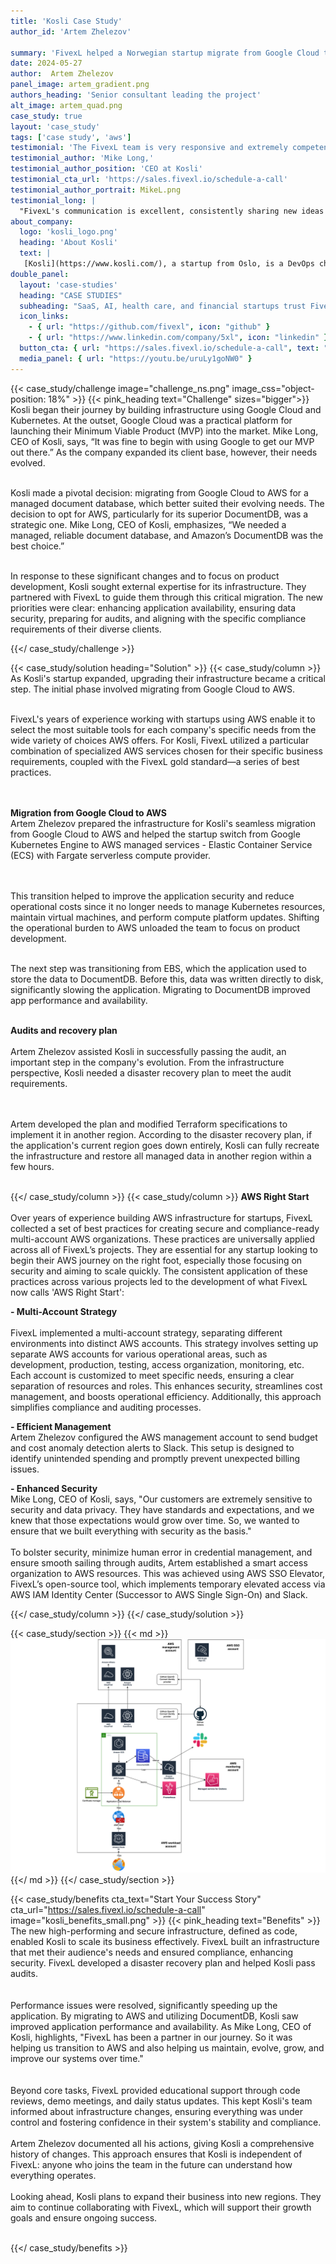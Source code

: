 ```yaml
---
title: 'Kosli Case Study'
author_id: 'Artem Zhelezov'
 
summary: 'FivexL helped a Norwegian startup migrate from Google Cloud to AWS ECS, enabling them to scale their business and pass audits.'
date: 2024-05-27 
author:  Artem Zhelezov
panel_image: artem_gradient.png
authors_heading: 'Senior consultant leading the project'
alt_image: artem_quad.png
case_study: true
layout: 'case_study'
tags: ['case study', 'aws']
testimonial: 'The FivexL team is very responsive and extremely competent, demonstrating a deep understanding and expertise in AWS.'
testimonial_author: 'Mike Long,'
testimonial_author_position: 'CEO at Kosli'
testimonial_cta_url: 'https://sales.fivexl.io/schedule-a-call'
testimonial_author_portrait: MikeL.png
testimonial_long: |
  "FivexL's communication is excellent, consistently sharing new ideas with us. We trust the team to implement solutions safely and without any issues, we've never experienced downtime with our infrastructure. FivexL has been a reliable partner throughout this entire period."
about_company:
  logo: 'kosli_logo.png'
  heading: 'About Kosli'
  text: |
   [Kosli](https://www.kosli.com/), a startup from Oslo, is a DevOps change management platform for regulated industries like banking, insurance, healthcare, and medical device manufacturing. It automates change approvals, audits, and compliance, making it easier for teams to meet industry regulations and standards like SOC2 and ISO. By recording every step of the software development process and tracking what’s running in environments, Kosli helps organizations to maintain security and compliance in their software delivery processes.
double_panel:
  layout: 'case-studies'
  heading: "CASE STUDIES"
  subheading: "SaaS, AI, health care, and financial startups trust FivexL to build their infrastructure in AWS, empowering their businesses to grow faster. Learn how."
  icon_links:
    - { url: "https://github.com/fivexl", icon: "github" }
    - { url: "https://www.linkedin.com/company/5xl", icon: "linkedin" }
  button_cta: { url: "https://sales.fivexl.io/schedule-a-call", text: "Book a consultation" }
  media_panel: { url: "https://youtu.be/uruLy1goNW0" }
---
```

{{< case_study/challenge  image="challenge_ns.png" image_css="object-position: 18%" >}}
{{< pink_heading text="Challenge"  sizes="bigger">}}
Kosli began their journey by building infrastructure using Google Cloud and Kubernetes. At the outset, Google Cloud was a practical platform for launching their Minimum Viable Product (MVP) into the market. Mike Long, CEO of Kosli, says, “It was fine to begin with using Google to get our MVP out there.” As the company expanded its client base, however, their needs evolved.<br/>
<br/>

Kosli made a pivotal decision: migrating from Google Cloud to AWS for a managed document database, which better suited their evolving needs. The decision to opt for AWS, particularly for its superior DocumentDB, was a strategic one. Mike Long, CEO of Kosli, emphasizes, “We needed a managed, reliable document database, and Amazon’s DocumentDB was the best choice.”<br/>
<br/>  

In response to these significant changes and to focus on product development, Kosli sought external expertise for its infrastructure. They partnered with FivexL to guide them through this critical migration. The new priorities were clear: enhancing application availability, ensuring data security, preparing for audits, and aligning with the specific compliance requirements of their diverse clients.
<br/>

{{</ case_study/challenge >}}
 
{{< case_study/solution heading="Solution" >}}
{{< case_study/column >}}
As Kosli's startup expanded, upgrading their infrastructure became a critical step. The initial phase involved migrating from Google Cloud to AWS.<br/> 
<br/>   

FivexL's years of experience working with startups using AWS enable it to select the most suitable tools for each company's specific needs from the wide variety of choices AWS offers. For Kosli, FivexL utilized a particular combination of specialized AWS services chosen for their specific business requirements, coupled with the FivexL gold standard—a series of best practices.<br/>  
<br/>  

**Migration from Google Cloud to AWS**  
Artem Zhelezov prepared the infrastructure for Kosli's seamless migration from Google Cloud to AWS and helped the startup switch from Google Kubernetes Engine to AWS managed services - Elastic Container Service (ECS) with Fargate serverless compute provider.<br/>  
<br/>  

This transition helped to improve the application security and reduce operational costs since it no longer needs to manage Kubernetes resources, maintain virtual machines, and perform compute platform updates. Shifting the operational burden to AWS unloaded the team to focus on product development.<br/> 
<br/>  

The next step was transitioning from EBS, which the application used to store the data to DocumentDB. Before this, data was written directly to disk, significantly slowing the application. Migrating to DocumentDB improved app performance and availability.<br/> 
<br/>  

**Audits and recovery plan**<br/>  
Artem Zhelezov assisted Kosli in successfully passing the audit, an important step in the company's evolution. From the infrastructure perspective, Kosli needed a disaster recovery plan to meet the audit requirements.<br/>  
<br/>  

Artem developed the plan and modified Terraform specifications to implement it in another region. According to the disaster recovery plan, if the application's current region goes down entirely, Kosli can fully recreate the infrastructure and restore all managed data in another region within a few hours.<br/> 
<br/>  


{{</ case_study/column >}}
{{< case_study/column >}}
**AWS Right Start**<br/>  
Over years of experience building AWS infrastructure for startups, FivexL collected a set of best practices for creating secure and compliance-ready multi-account AWS organizations. These practices are universally applied across all of FivexL’s projects. They are essential for any startup looking to begin their AWS journey on the right foot, especially those focusing on security and aiming to scale quickly. The consistent application of these practices across various projects led to the development of what FivexL now calls 'AWS Right Start':

**- Multi-Account Strategy**<br/>  
FivexL implemented a multi-account strategy, separating different environments into distinct AWS accounts. This strategy involves setting up separate AWS accounts for various operational areas, such as development, production, testing, access organization, monitoring, etc. Each account is customized to meet specific needs, ensuring a clear separation of resources and roles. This enhances security, streamlines cost management, and boosts operational efficiency. Additionally, this approach simplifies compliance and auditing processes. 


**- Efficient Management**<br/>
Artem Zhelezov configured the AWS management account to send budget and cost anomaly detection alerts to Slack. This setup is designed to identify unintended spending and promptly prevent unexpected billing issues.

**- Enhanced Security**<br/>
Mike Long, CEO of Kosli, says, "Our customers are extremely sensitive to security and data privacy. They have standards and expectations, and we knew that those expectations would grow over time. So, we wanted to ensure that we built everything with security as the basis."<br/>  
To bolster security, minimize human error in credential management, and ensure smooth sailing through audits, Artem established a smart access organization to AWS resources. This was achieved using AWS SSO Elevator,  FivexL’s open-source tool, which implements temporary elevated access via AWS IAM Identity Center (Successor to AWS Single Sign-On) and Slack. 
<br/>  
  
{{</ case_study/column >}}
{{</ case_study/solution >}} 

{{< case_study/section >}}
{{< md >}}![diagram](kosli_diagram.png){{</ md >}}
{{</ case_study/section >}}

{{< case_study/benefits
    cta_text="Start Your Success Story"
    cta_url="https://sales.fivexl.io/schedule-a-call"
    image="kosli_benefits_small.png"
    >}}
{{< pink_heading text="Benefits" >}}
The new high-performing and secure infrastructure, defined as code, enabled Kosli to scale its business effectively. FivexL built an infrastructure that met their audience's needs and ensured compliance, enhancing security. FivexL developed a disaster recovery plan and helped Kosli pass audits.<br/>  
<br/>
Performance issues were resolved, significantly speeding up the application. By migrating to AWS and utilizing DocumentDB, Kosli saw improved application performance and availability. As Mike Long, CEO of Kosli, highlights, "FivexL has been a partner in our journey. So it was helping us transition to AWS and also helping us maintain, evolve, grow, and improve our systems over time."<br/>  
<br/>
Beyond core tasks, FivexL provided educational support through code reviews, demo meetings, and daily status updates. This kept Kosli's team informed about infrastructure changes, ensuring everything was under control and fostering confidence in their system's stability and compliance.<br/> 
<br/>
Artem Zhelezov documented all his actions, giving Kosli a comprehensive history of changes. This approach ensures that Kosli is independent of FivexL: anyone who joins the team in the future can understand how everything operates.<br/>
<br/>
Looking ahead, Kosli plans to expand their business into new regions. They aim to continue collaborating with FivexL, which will support their growth goals and ensure ongoing success.
<br/>
<br/>




{{</ case_study/benefits >}}

